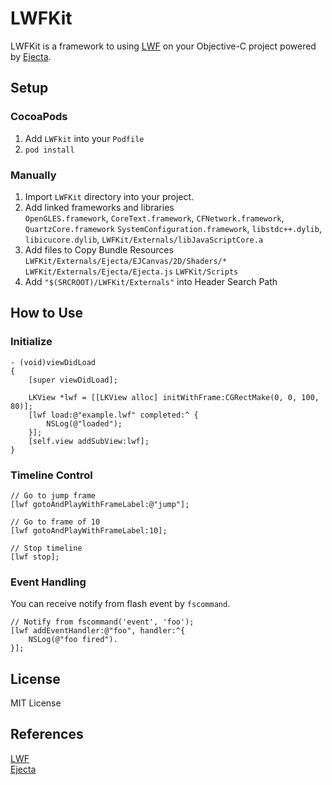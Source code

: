 # LWFKit

LWFKit is a framework to using [LWF](https://github.com/gree/lwf) on your Objective-C project powered by [Ejecta](https://github.com/phoboslab/Ejecta).

## Setup

### CocoaPods

  1. Add `LWFkit` into your `Podfile`
  2. `pod install`

### Manually

  1. Import `LWFKit` directory into your project.
  2. Add linked frameworks and libraries   
    `OpenGLES.framework`, `CoreText.framework`, `CFNetwork.framework`,
    `QuartzCore.framework` `SystemConfiguration.framework`,
    `libstdc++.dylib`, `libicucore.dylib`, `LWFKit/Externals/libJavaScriptCore.a`
  3. Add files to Copy Bundle Resources  
    `LWFKit/Externals/Ejecta/EJCanvas/2D/Shaders/*`
    `LWFKit/Externals/Ejecta/Ejecta.js`
    `LWFKit/Scripts`
  4. Add `"$(SRCROOT)/LWFKit/Externals"` into Header Search Path

## How to Use

### Initialize 

```objc
- (void)viewDidLoad
{
    [super viewDidLoad];

    LKView *lwf = [[LKView alloc] initWithFrame:CGRectMake(0, 0, 100, 80)];
    [lwf load:@"example.lwf" completed:^ {
        NSLog(@"loaded");
    }];
    [self.view addSubView:lwf];
}
```

### Timeline Control

```objc
// Go to jump frame
[lwf gotoAndPlayWithFrameLabel:@"jump"];

// Go to frame of 10
[lwf gotoAndPlayWithFrameLabel:10];

// Stop timeline
[lwf stop];
```

###  Event Handling

You can receive notify from flash event by `fscommand`.

```objc
// Notify from fscommand('event', 'foo');
[lwf addEventHandler:@"foo", handler:^{
    NSLog(@"foo fired").
}];
```

## License

MIT License

## References
  [LWF](http://gree.github.io/lwf/)  
  [Ejecta](http://impactjs.com/ejecta)
